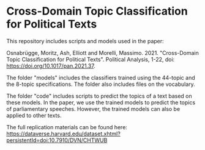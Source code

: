 # Cross-Domain Topic Classification for Political Texts

This repository includes scripts and models used in the paper:

Osnabrügge, Moritz, Ash, Elliott and Morelli, Massimo. 2021. "Cross-Domain Topic Classification for Political Texts". Political Analysis, 1-22, doi: https://doi.org/10.1017/pan.2021.37.

The folder "models" includes the classifiers trained using the 44-topic and the 8-topic specifications. The folder also includes files on the vocabulary.

The folder "code" includes scripts to predict the topics of a text based on these models. In the paper, we use the trained models to predict the topics of parliamentary speeches. However, the trained models can also be applied to other texts. 

The full replication materials can be found here:
https://dataverse.harvard.edu/dataset.xhtml?persistentId=doi:10.7910/DVN/CHTWUB
